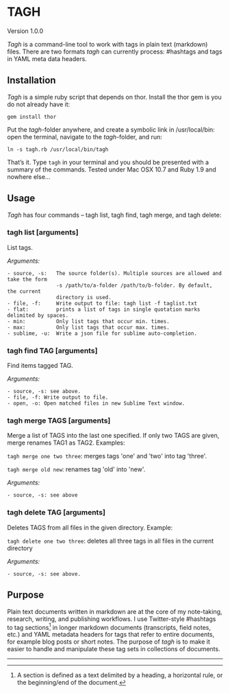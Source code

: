 # TAGH
Version 1.0.0

*Tagh* is a command-line tool to work with tags in plain text (markdown) files. There are two formats *tagh* can currently process: #hashtags and tags in YAML meta data headers.

## Installation
*Tagh* is a simple ruby script that depends on thor. Install the thor gem is you do not already have it:

    gem install thor

Put the *tagh*-folder anywhere, and create a symbolic link in /usr/local/bin: open the terminal, navigate to the *tagh*-folder, and run:

    ln -s tagh.rb /usr/local/bin/tagh

That’s it. Type `tagh` in your terminal and you should be presented with a summary of the commands. Tested under Mac OSX 10.7 and Ruby 1.9 and nowhere else...

## Usage
*Tagh* has four commands – tagh list, tagh find, tagh merge, and tagh delete:

### tagh list [arguments]
List tags.

*Arguments:* 

    - source, -s:   The source folder(s). Multiple sources are allowed and take the form 
                    -s /path/to/a-folder /path/to/b-folder. By default, the current 
                    directory is used. 
    - file, -f:     Write output to file: tagh list -f taglist.txt
    - flat:         prints a list of tags in single quotation marks delimited by spaces.
    - min:          Only list tags that occur min. times. 
    - max:          Only list tags that occur max. times.
    - sublime, -u:  Write a json file for sublime auto-completion. 

### tagh find TAG [arguments]
Find items tagged TAG.

*Arguments:*

    - source, -s: see above.
    - file, -f: Write output to file. 
    - open, -o: Open matched files in new Sublime Text window.

### tagh merge TAGS [arguments]
Merge a list of TAGS into the last one specified. If only two TAGS are given, merge renames TAG1 as TAG2. Examples:

`tagh merge one two three`: merges tags 'one' and 'two' into tag 'three'.

`tagh merge old new`: renames tag 'old' into 'new'.

*Arguments:*

    - source, -s: see above

### tagh delete TAG [arguments]
Deletes TAGS from all files in the given directory. Example:

`tagh delete one two three`: deletes all three tags in all files in the current directory

*Arguments:*

    - source, -s: see above.


## Purpose
Plain text documents written in markdown are at the core of my note-taking, research, writing, and publishing workflows. I use Twitter-style #hashtags to tag sections[^1] in longer markdown documents (transcripts, field notes, etc.) and YAML metadata headers for tags that refer to entire documents, for example blog posts or short notes. The purpose of *tagh* is to make it easier to handle and manipulate these tag sets in collections of documents.

---
[^1]: A section is defined as a text delimited by a heading, a horizontal rule, or the beginning/end of the document.
